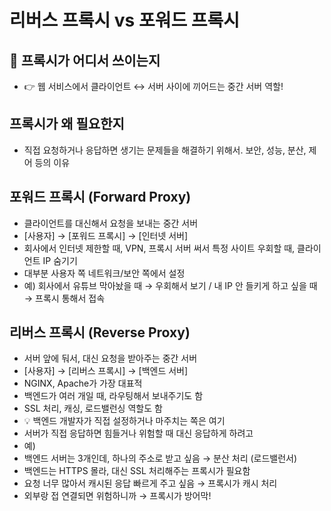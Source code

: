 # 리버스 프록시 vs 포워드 프록시

## 📍 프록시가 어디서 쓰이는지 
- 👉 웹 서비스에서 클라이언트 ↔ 서버 사이에 끼어드는 중간 서버 역할!

## 프록시가 왜 필요한지
- 직접 요청하거나 응답하면 생기는 문제들을 해결하기 위해서. 보안, 성능, 분산, 제어 등의 이유



## 포워드 프록시 (Forward Proxy)
- 클라이언트를 대신해서 요청을 보내는 중간 서버
- [사용자] → [포워드 프록시] → [인터넷 서버]
- 회사에서 인터넷 제한할 때, VPN, 프록시 서버 써서 특정 사이트 우회할 때, 클라이언트 IP 숨기기
- 대부분 사용자 쪽 네트워크/보안 쪽에서 설정
- 예) 회사에서 유튜브 막아놨을 때 → 우회해서 보기 / 내 IP 안 들키게 하고 싶을 때 → 프록시 통해서 접속

## 리버스 프록시 (Reverse Proxy)
- 서버 앞에 둬서, 대신 요청을 받아주는 중간 서버
- [사용자] → [리버스 프록시] → [백엔드 서버]
- NGINX, Apache가 가장 대표적
- 백엔드가 여러 개일 때, 라우팅해서 보내주기도 함
- SSL 처리, 캐싱, 로드밸런싱 역할도 함
- 💡 백엔드 개발자가 직접 설정하거나 마주치는 쪽은 여기
- 서버가 직접 응답하면 힘들거나 위험할 때 대신 응답하게 하려고
- 예)
- 백엔드 서버는 3개인데, 하나의 주소로 받고 싶음 → 분산 처리 (로드밸런서)
- 백엔드는 HTTPS 몰라, 대신 SSL 처리해주는 프록시가 필요함
- 요청 너무 많아서 캐시된 응답 빠르게 주고 싶음 → 프록시가 캐시 처리
- 외부랑 접 연결되면 위험하니까 → 프록시가 방어막!